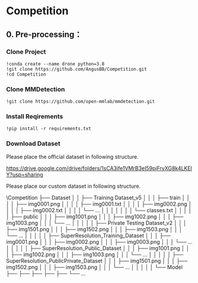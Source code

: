 # Competition

## 0. Pre-processing：

### Clone Project

````
!conda create --name drone python=3.8
!git clone https://github.com/AngusBB/Competition.git
!cd Competition
````

### Clone MMDetection

````
!git clone https://github.com/open-mmlab/mmdetection.git
````

### Install Reqirements

````
!pip install -r requirements.txt
````

### Download Dataset

Please place the official dataset in following structure.

https://drive.google.com/drive/folders/1sCA3ife1VMrB3eI59pjFryXG8k4LKElY?usp=sharing

Please place our custom dataset in following structure.

\Competition
   ├── Dataset
   │   │   ├── Training Dataset_v5
   │   │   │   ├── train
   │   │   │   │   ├── img0001.png
   │   │   │   │   ├── img0001.txt
   │   │   │   │   ├── img0002.png
   │   │   │   │   ├── img0002.txt
   │   │   │   │   └── ...
   │   │   │   │
   │   │   │   └── classes.txt
   │   │   │
   │   │   ├── public
   │   │   │   ├── img1001.png
   │   │   │   ├── img1002.png
   │   │   │   ├── img1003.png
   │   │   │   └── ...
   │   │   │
   │   │   ├── Private Testing Dataset_v2
   │   │   │   ├── img1501.png
   │   │   │   ├── img1502.png
   │   │   │   ├── img1503.png
   │   │   │   └── ...
   │   │   │
   │   │   ├── SuperResolution_Training_Dataset
   │   │   │   ├── img0001.png
   │   │   │   ├── img0002.png
   │   │   │   ├── img0003.png
   │   │   │   └── ...
   │   │   │
   │   │   ├── SuperResolution_Public_Dataset
   │   │   │   ├── img1001.png
   │   │   │   ├── img1002.png
   │   │   │   ├── img1003.png
   │   │   │   └── ...
   │   │   │
   │   │   ├── SuperResolution_PublicPrivate_Dataset
   │   │   │   ├── img1501.png
   │   │   │   ├── img1502.png
   │   │   │   ├── img1503.png
   │   │   │   └── ...
   │   │   │
   │   │   └── Model
   ├── 
   ├── 
   ├── 
   ├── 
   ├── 
   └──   ...
